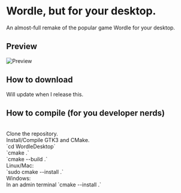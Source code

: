 # Wordle, but for your desktop.

An almost-full remake of the popular game Wordle for your desktop.

## Preview

![Preview](https://plooshi.xyz/assets/WordleDesktopPreview.png)<br/>

## How to download
Will update when I release this.

## How to compile (for you developer nerds)
<br/>
Clone the repository.<br/>
Install/Compile GTK3 and CMake.<br/>
`cd WordleDesktop`<br/>
`cmake .`<br/>
`cmake --build .`<br/>
Linux/Mac:<br/>
`sudo cmake --install .`<br/>
Windows:<br/>
In an admin terminal `cmake --install .`<br/>